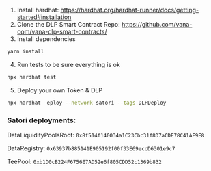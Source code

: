 
1. Install hardhat: https://hardhat.org/hardhat-runner/docs/getting-started#installation
2. Clone the DLP Smart Contract Repo: https://github.com/vana-com/vana-dlp-smart-contracts/
3. Install dependencies

```bash
yarn install
```

4. Run tests to be sure everything is ok
```bash
npx hardhat test
```

5. Deploy your own Token & DLP
```bash
npx hardhat  eploy --network satori --tags DLPDeploy  
```




### Satori deployments:
DataLiquidityPoolsRoot: ```0x8f514f140034a1C23Cbc31f8D7aCDE78C41AF9E8```

DataRegistry: ```0x63937b885141E905192f00f33E69eccD6301e9c7```

TeePool: ```0xb1D0cB224F6756E7AD52e6f805CDD52c1369b832```